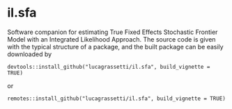 # il.sfa

Software companion for estimating True Fixed Effects Stochastic Frontier Model with an Integrated Likelihood Approach. The source code is given with the typical structure of a package, and the built package can be easily downloaded by

```
devtools::install_github("lucagrassetti/il.sfa", build_vignette = TRUE)
```

or

```
remotes::install_github("lucagrassetti/il.sfa", build_vignette = TRUE)
```

